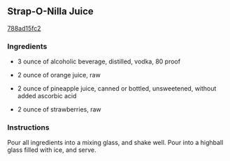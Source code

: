## Strap-O-Nilla Juice

[788ad15fc2](http://www.food.com/recipe/strap-o-nilla-juice-183441)

### Ingredients

 - 3 ounce of alcoholic beverage, distilled, vodka, 80 proof

 - 2 ounce of orange juice, raw

 - 2 ounce of pineapple juice, canned or bottled, unsweetened, without added ascorbic acid

 - 2 ounce of strawberries, raw

### Instructions

Pour all ingredients into a mixing glass, and shake well. Pour into a highball glass filled with ice, and serve.